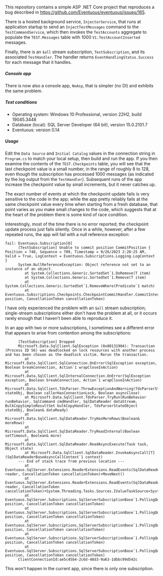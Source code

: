 ﻿This repository contains a simple ASP .NET Core project that reproduces a bug 
described in https://github.com/Eventuous/eventuous/issues/165.

There is a hosted background service, `InjectorService`, that runs at application 
startup to send an `InjectTestMessages` command to the `TestCommandService`, which 
then invokes the `TestAccounts` aggregate to populate the `TEST.Messages` table 
with 1000 `V1.TestAccountInserted` messages.

Finally, there is an `$all` stream subscription, `TestSubscription`, and its 
associated `TestHandler`. The handler returns `EventHandlingStatus.Success` for each 
message that it handles.

##### Console app

There is now also a console app, `NoAsp`, that is simpler (no DI) and exhibits 
the same problem.

##### Test conditions
* Operating system: Windows 10 Professional, version 22H2, build 19045.3448
* Database (local): SQL Server Developer (64 bit), version 15.0.2101.7
* Eventuous: version 0.14

##### Usage
Edit the `Data Source` and `Initial Catalog` values in the connection string in 
`Program.cs` to match your local setup, then build and run the app. If you then 
examine the contents of the `TEST.Checkpoints` table, you will see that the 
last checkpoint value is a small number, in the range of roughly 8 to 128, even 
though the subscription has processed 1000 messages (as indicated by the log 
output from the `TestHandler`). Subsequent runs of the app increase the 
checkpoint value by small increments, but it never catches up.

The exact number of events at which the checkpoint update fails is very 
sensitive to the code in the app; while the app pretty reliably fails at the 
same checkpoint value every time when starting from a fresh database, that 
point varies as you make small changes to the code, which suggests that at the 
heart of the problem there is some kind of race condition.

Interestingly, most of the time there is no error reported; the checkpoint 
update process just fails silently. Once in a while, however, after a few
repeated runs, the app will fail with a null reference exception:

```
fail: Eventuous.Subscription[0]
      [TestSubscription] Unable to commit position CommitPosition { Position = 748, Sequence = 709, Timestamp = 9/26/2023 2:20:25 AM, Valid = True, LogContext = Eventuous.Subscriptions.Logging.LogContext }
      System.NullReferenceException: Object reference not set to an instance of an object.
         at System.Collections.Generic.SortedSet`1.DoRemove(T item)
         at System.Collections.Generic.SortedSet`1.Remove(T item)
         at System.Collections.Generic.SortedSet`1.RemoveWhere(Predicate`1 match)
         at Eventuous.Subscriptions.Checkpoints.CheckpointCommitHandler.CommitInternal(CommitPosition position, CancellationToken cancellationToken)
```

I have only experienced the problem with an `$all` stream subscription; 
single-stream subscriptions either don't have the problem at all, or it occurs 
rarely enough that I haven't been able to reproduce it.

In an app with two or more subscriptions, I sometimes see a different error 
that appears to arise from contention among the subscriptions:

```
      [TestSubscription] Dropped
      Microsoft.Data.SqlClient.SqlException (0x80131904): Transaction (Process ID 56) was deadlocked on lock resources with another process and has been chosen as the deadlock victim. Rerun the transaction.
         at Microsoft.Data.SqlClient.SqlConnection.OnError(SqlException exception, Boolean breakConnection, Action`1 wrapCloseInAction)
         at Microsoft.Data.SqlClient.SqlInternalConnection.OnError(SqlException exception, Boolean breakConnection, Action`1 wrapCloseInAction)
         at Microsoft.Data.SqlClient.TdsParser.ThrowExceptionAndWarning(TdsParserStateObject stateObj, Boolean callerHasConnectionLock, Boolean asyncClose)
         at Microsoft.Data.SqlClient.TdsParser.TryRun(RunBehavior runBehavior, SqlCommand cmdHandler, SqlDataReader dataStream, BulkCopySimpleResultSet bulkCopyHandler, TdsParserStateObject stateObj, Boolean& dataReady)
         at Microsoft.Data.SqlClient.SqlDataReader.TryHasMoreRows(Boolean& moreRows)
         at Microsoft.Data.SqlClient.SqlDataReader.TryReadInternal(Boolean setTimeout, Boolean& more)
         at Microsoft.Data.SqlClient.SqlDataReader.ReadAsyncExecute(Task task, Object state)
         at Microsoft.Data.SqlClient.SqlDataReader.InvokeAsyncCall[T](SqlDataReaderBaseAsyncCallContext`1 context)
      --- End of stack trace from previous location ---
         at Eventuous.SqlServer.Extensions.ReaderExtensions.ReadEvents(SqlDataReader reader, CancellationToken cancellationToken)+MoveNext()
         at Eventuous.SqlServer.Extensions.ReaderExtensions.ReadEvents(SqlDataReader reader, CancellationToken cancellationToken)+System.Threading.Tasks.Sources.IValueTaskSource<System.Boolean>.GetResult()
         at Eventuous.SqlServer.Subscriptions.SqlServerSubscriptionBase`1.PollingQuery(Nullable`1 position, CancellationToken cancellationToken)
         at Eventuous.SqlServer.Subscriptions.SqlServerSubscriptionBase`1.PollingQuery(Nullable`1 position, CancellationToken cancellationToken)
         at Eventuous.SqlServer.Subscriptions.SqlServerSubscriptionBase`1.PollingQuery(Nullable`1 position, CancellationToken cancellationToken)
         at Eventuous.SqlServer.Subscriptions.SqlServerSubscriptionBase`1.PollingQuery(Nullable`1 position, CancellationToken cancellationToken)
         at Eventuous.SqlServer.Subscriptions.SqlServerSubscriptionBase`1.PollingQuery(Nullable`1 position, CancellationToken cancellationToken)
      ClientConnectionId:ae5c45b4-2c6d-48d3-9a63-1dbbc99d542c
```

This won't happen in the current app, since there is only one subscription.

